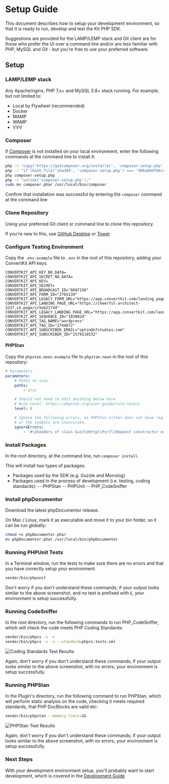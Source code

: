 # Setup Guide

This document describes how to setup your development environment, so that it is ready to run, develop and test the Kit PHP SDK.

Suggestions are provided for the LAMP/LEMP stack and Git client are for those who prefer the UI over a command line and/or are less familiar with 
PHP, MySQL and Git - but you're free to use your preferred software.

## Setup

### LAMP/LEMP stack

Any Apache/nginx, PHP 7.x+ and MySQL 5.8+ stack running.  For example, but not limited to:
- Local by Flywheel (recommended)
- Docker
- MAMP
- WAMP
- VVV

### Composer

If [Composer](https://getcomposer.org) is not installed on your local environment, enter the following commands at the command line to install it:

```bash
php -r "copy('https://getcomposer.org/installer', 'composer-setup.php');"
php -r "if (hash_file('sha384', 'composer-setup.php') === '906a84df04cea2aa72f40b5f787e49f22d4c2f19492ac310e8cba5b96ac8b64115ac402c8cd292b8a03482574915d1a8') { echo 'Installer verified'; } else { echo 'Installer corrupt'; unlink('composer-setup.php'); } echo PHP_EOL;"
php composer-setup.php
php -r "unlink('composer-setup.php');"
sudo mv composer.phar /usr/local/bin/composer
```

Confirm that installation was successful by entering the `composer` command at the command line

### Clone Repository

Using your preferred Git client or command line to clone this repository.

If you're new to this, use [GitHub Desktop](https://desktop.github.com/) or [Tower](https://www.git-tower.com/mac)

### Configure Testing Environment

Copy the `.env.example` file to `.env` in the root of this repository, adding your ConvertKit API keys.

```
CONVERTKIT_API_KEY_NO_DATA=
CONVERTKIT_API_SECRET_NO_DATA=
CONVERTKIT_API_KEY=
CONVERTKIT_API_SECRET=
CONVERTKIT_API_BROADCAST_ID="8697158"
CONVERTKIT_API_FORM_ID="2765139"
CONVERTKIT_API_LEGACY_FORM_URL="https://app.convertkit.com/landing_pages/470099"
CONVERTKIT_API_LANDING_PAGE_URL="https://cheerful-architect-3237.ck.page/cc5eb21744"
CONVERTKIT_API_LEGACY_LANDING_PAGE_URL="https://app.convertkit.com/landing_pages/470103"
CONVERTKIT_API_SEQUENCE_ID="1030824"
CONVERTKIT_API_TAG_NAME="wordpress"
CONVERTKIT_API_TAG_ID="2744672"
CONVERTKIT_API_SUBSCRIBER_EMAIL="optin@n7studios.com"
CONVERTKIT_API_SUBSCRIBER_ID="1579118532"
```

#### PHPStan

Copy the `phpstan.neon.example` file to `phpstan.neon` in the root of this repository:
```yaml
# Parameters
parameters:
    # Paths to scan
    paths:
        - src/

    # Should not need to edit anything below here
    # Rule Level: https://phpstan.org/user-guide/rule-levels
    level: 8

    # Ignore the following errors, as PHPStan either does not have registered symbols for them yet,
    # or the symbols are inaccurate.
    ignoreErrors:
        - '#\$headers of class GuzzleHttp\\Psr7\\Request constructor expects#'
```

### Install Packages

In the root directory, at the command line, run `composer install`.

This will install two types of packages:
- Packages used by the SDK (e.g. Guzzle and Monolog)
- Packages used in the process of development (i.e. testing, coding standards):
-- PHPStan
-- PHPUnit
-- PHP_CodeSniffer

### Install phpDocumentor

Download the latest phpDocumentor release.

On Mac / Linux, mark it as executable and move it to your bin folder, so it can be run globally:
```bash
chmod +x phpDocumentor.phar
mv phpDocumentor.phar /usr/local/bin/phpDocumentor
```

### Running PHPUnit Tests

In a Terminal window, run the tests to make sure there are no errors and that you have 
correctly setup your environment:

```bash
vendor/bin/phpunit
```

Don't worry if you don't understand these commands; if your output looks similar to the above screenshot, and no test is prefixed with `E`, 
your environment is setup successfully.

### Running CodeSniffer

In the root directory, run the following commands to run PHP_CodeSniffer, which will check the code meets PHP Coding Standards:

```bash
vendor/bin/phpcs -s -v
vendor/bin/phpcs -s -v --standard=phpcs.tests.xml
```

![Coding Standards Test Results](/.github/docs/coding-standards.png?raw=true)

Again, don't worry if you don't understand these commands; if your output looks similar to the above screenshot, with no errors, your environment
is setup successfully.

### Running PHPStan

In the Plugin's directory, run the following command to run PHPStan, which will perform static analysis on the code, checking it meets required
standards, that PHP DocBlocks are valid etc:

```bash
vendor/bin/phpstan --memory-limit=1G
```

![PHPStan Test Results](/.github/docs/phpstan.png?raw=true)

Again, don't worry if you don't understand these commands; if your output looks similar to the above screenshot, with no errors, your environment
is setup successfully.

### Next Steps

With your development environment setup, you'll probably want to start development, which is covered in the [Development Guide](DEVELOPMENT.md)